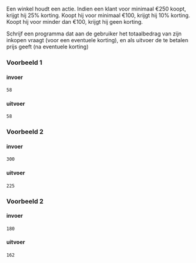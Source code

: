 Een winkel houdt een actie. Indien een klant voor minimaal €250 koopt, krijgt hij 25% korting. Koopt hij voor minimaal €100, krijgt hij 10% korting. Koopt hij voor minder dan €100, krijgt hij geen korting.

Schrijf een programma dat aan de gebruiker het totaalbedrag van zijn inkopen vraagt (voor een eventuele korting), en als uitvoer de te betalen prijs geeft (na eventuele korting)


### Voorbeeld 1

#### invoer

```console?lang=python&prompt=>>>
58

```
#### uitvoer
```console?lang=python&prompt=>>>
58
```

### Voorbeeld 2

#### invoer

```console?lang=python&prompt=>>>
300

```
#### uitvoer
```console?lang=python&prompt=>>>
225
```

### Voorbeeld 2

#### invoer

```console?lang=python&prompt=>>>
180

```
#### uitvoer
```console?lang=python&prompt=>>>
162
```
